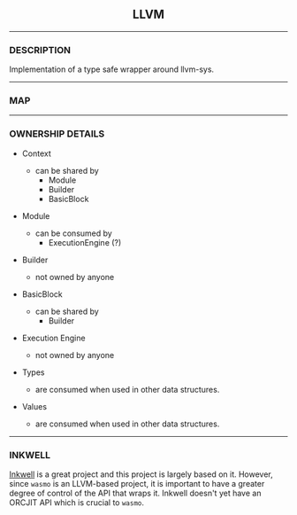 <h2 align="center">LLVM</h2>

--------------

### DESCRIPTION

Implementation of a type safe wrapper around llvm-sys.

--------------

### MAP

--------------

### OWNERSHIP DETAILS
- Context
    - can be shared by
        - Module
        - Builder
        - BasicBlock

- Module
    - can be consumed by
        - ExecutionEngine (?)

- Builder
    - not owned by anyone

- BasicBlock
    - can be shared by
        - Builder

- Execution Engine
    - not owned by anyone

- Types
    - are consumed when used in other data structures.

- Values
    - are consumed when used in other data structures.

--------------

### INKWELL

[Inkwell](https://github.com/TheDan64/inkwell) is a great project and this project is largely based on it. However, since `wasmo` is an LLVM-based project, it is important to have a greater degree of control of the API that wraps it. Inkwell doesn't yet have an ORCJIT API which is crucial to `wasmo`.
